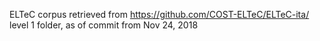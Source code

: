 ELTeC corpus retrieved from https://github.com/COST-ELTeC/ELTeC-ita/
level 1 folder, as of commit from Nov 24, 2018
